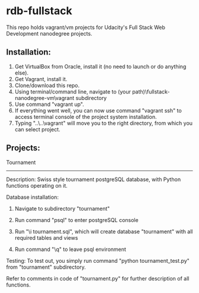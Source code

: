 rdb-fullstack
=============

This repo holds vagrant/vm projects for Udacity's Full Stack Web Development nanodegree projects.

Installation:
-------------

1. Get VirtualBox from Oracle, install it (no need to launch or do anything else).
2. Get Vagrant, install it.
3. Clone/download this repo.
4. Using terminal/command line, navigate to (your path)\fullstack-nanodegree-vm\vagrant subdirectory
5. Use command "vagrant up".
6. If everything went well, you can now use command "vagrant ssh" to access terminal console of the project system installation.
7. Typing "..\\..\vagrant" will move you to the right directory, from which you can select project.

Projects:
---------

Tournament
__________
Description: Swiss style tournament postgreSQL database, with Python functions operating on it.

Database installation: 

1.  Navigate to subdirectory "tournament"

2.  Run command "psql" to enter postgreSQL console

3.  Run "\i tournament.sql", which will create database "tournament" with all required tables and views

4.  Run command "\q" to leave psql environment

Testing:
To test out, you simply run command "python tournament_test.py" from "tournament" subdirectory.

Refer to comments in code of "tournament.py" for further description of all functions.
